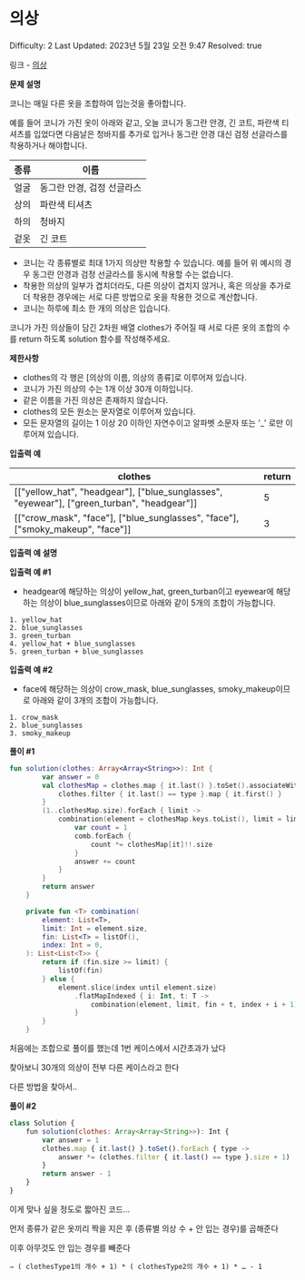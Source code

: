 # 의상

Difficulty: 2
Last Updated: 2023년 5월 23일 오전 9:47
Resolved: true

링크 - [의상](https://school.programmers.co.kr/learn/courses/30/lessons/42578#qna)

**문제 설명**

코니는 매일 다른 옷을 조합하여 입는것을 좋아합니다.

예를 들어 코니가 가진 옷이 아래와 같고, 오늘 코니가 동그란 안경, 긴 코트, 파란색 티셔츠를 입었다면 다음날은 청바지를 추가로 입거나 동그란 안경 대신 검정 선글라스를 착용하거나 해야합니다.

| 종류 | 이름 |
| --- | --- |
| 얼굴 | 동그란 안경, 검정 선글라스 |
| 상의 | 파란색 티셔츠 |
| 하의 | 청바지 |
| 겉옷 | 긴 코트 |
- 코니는 각 종류별로 최대 1가지 의상만 착용할 수 있습니다. 예를 들어 위 예시의 경우 동그란 안경과 검정 선글라스를 동시에 착용할 수는 없습니다.
- 착용한 의상의 일부가 겹치더라도, 다른 의상이 겹치지 않거나, 혹은 의상을 추가로 더 착용한 경우에는 서로 다른 방법으로 옷을 착용한 것으로 계산합니다.
- 코니는 하루에 최소 한 개의 의상은 입습니다.

코니가 가진 의상들이 담긴 2차원 배열 clothes가 주어질 때 서로 다른 옷의 조합의 수를 return 하도록 solution 함수를 작성해주세요.

****제한사항****

- clothes의 각 행은 [의상의 이름, 의상의 종류]로 이루어져 있습니다.
- 코니가 가진 의상의 수는 1개 이상 30개 이하입니다.
- 같은 이름을 가진 의상은 존재하지 않습니다.
- clothes의 모든 원소는 문자열로 이루어져 있습니다.
- 모든 문자열의 길이는 1 이상 20 이하인 자연수이고 알파벳 소문자 또는 '_' 로만 이루어져 있습니다.

****입출력 예****

| clothes | return |
| --- | --- |
| [["yellow_hat", "headgear"], ["blue_sunglasses", "eyewear"], ["green_turban", "headgear"]] | 5 |
| [["crow_mask", "face"], ["blue_sunglasses", "face"], ["smoky_makeup", "face"]] | 3 |

**입출력 예 설명**

**입출력 예 #1**

- headgear에 해당하는 의상이 yellow_hat, green_turban이고 eyewear에 해당하는 의상이 blue_sunglasses이므로 아래와 같이 5개의 조합이 가능합니다.

```
1. yellow_hat
2. blue_sunglasses
3. green_turban
4. yellow_hat + blue_sunglasses
5. green_turban + blue_sunglasses
```

**입출력 예 #2**

- face에 해당하는 의상이 crow_mask, blue_sunglasses, smoky_makeup이므로 아래와 같이 3개의 조합이 가능합니다.

```
1. crow_mask
2. blue_sunglasses
3. smoky_makeup
```

**풀이 #1**

```kotlin
fun solution(clothes: Array<Array<String>>): Int {
        var answer = 0
        val clothesMap = clothes.map { it.last() }.toSet().associateWith { type ->
            clothes.filter { it.last() == type }.map { it.first() }
        }
        (1..clothesMap.size).forEach { limit ->
            combination(element = clothesMap.keys.toList(), limit = limit).forEach { comb ->
                var count = 1
                comb.forEach {
                    count *= clothesMap[it]!!.size
                }
                answer += count
            }
        }
        return answer
    }

    private fun <T> combination(
        element: List<T>,
        limit: Int = element.size,
        fin: List<T> = listOf(),
        index: Int = 0,
    ): List<List<T>> {
        return if (fin.size >= limit) {
            listOf(fin)
        } else {
            element.slice(index until element.size)
                .flatMapIndexed { i: Int, t: T ->
                    combination(element, limit, fin + t, index + i + 1)
                }
        }
    }
```

처음에는 조합으로 풀이를 했는데 1번 케이스에서 시간초과가 났다

찾아보니 30개의 의상이 전부 다른 케이스라고 한다

다른 방법을 찾아서..

**풀이 #2**

```jsx
class Solution {
    fun solution(clothes: Array<Array<String>>): Int {
        var answer = 1
        clothes.map { it.last() }.toSet().forEach { type ->
            answer *= (clothes.filter { it.last() == type }.size + 1)
        }
        return answer - 1
    }
}
```

이게 맞나 싶을 정도로 짧아진 코드…

먼저 종류가 같은 옷끼리 짝을 지은 후 (종류별 의상 수 + 안 입는 경우)를 곱해준다

이후 아무것도 안 입는 경우를 빼준다

    ⇒ ( clothesType1의 개수 + 1) * ( clothesType2의 개수 + 1) * … - 1